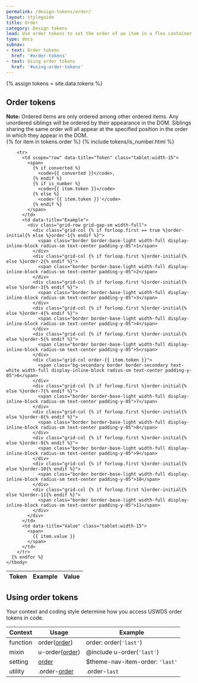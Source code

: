 ```yaml
---
permalink: /design-tokens/order/
layout: styleguide
title: Order
category: Design tokens
lead: Use order tokens to set the order of an item in a flex container.
type: docs
subnav:
- text: Order tokens
  href: '#order-tokens'
- text: Using order tokens
  href: '#using-order-tokens'
---
```


{% assign tokens = site.data.tokens %}

## Order tokens
<div class="site-table-wrapper">
  <div class="site-table-note">
    <strong>Note:</strong> Ordered items are only ordered among other ordered items. Any unordered siblings will be ordered by their appearance in the DOM. Siblings sharing the same order will all appear at the specified position in the order in which they appear in the DOM.
  </div>
  <table class="usa-table-borderless site-table-responsive">
    <thead>
      <tr>
        <th scope="col">Token</th>
        <th scope="col">Example</th>
        <th scope="col">Value</th>
      </tr>
    </thead>
    <tbody class="font-mono-2xs">
      {% for item in tokens.order %}
        {% include tokens/is_number.html %}

        <tr>
          <td scope="row" data-title="Token" class="tablet:width-15">
            <span>
              {% if converted %}
                <code>{{ converted }}</code>,
              {% endif %}
              {% if is_number %}
                <code>{{ item.token }}</code>
              {% else %}
                <code>'{{ item.token }}'</code>
              {% endif %}
            </span>
          </td>
          <td data-title="Example">
            <div class="grid-row grid-gap-sm width-full">
              <div class="grid-col {% if forloop.first == true %}order-initial{% else %}order-1{% endif %}">
                <span class="border border-base-light width-full display-inline-block radius-sm text-center padding-y-05">1</span>
              </div>
              <div class="grid-col {% if forloop.first %}order-initial{% else %}order-2{% endif %}">
                <span class="border border-base-light width-full display-inline-block radius-sm text-center padding-y-05">2</span>
              </div>
              <div class="grid-col {% if forloop.first %}order-initial{% else %}order-3{% endif %}">
                <span class="border border-base-light width-full display-inline-block radius-sm text-center padding-y-05">3</span>
              </div>
              <div class="grid-col {% if forloop.first %}order-initial{% else %}order-4{% endif %}">
                <span class="border border-base-light width-full display-inline-block radius-sm text-center padding-y-05">4</span>
              </div>
              <div class="grid-col {% if forloop.first %}order-initial{% else %}order-5{% endif %}">
                <span class="border border-base-light width-full display-inline-block radius-sm text-center padding-y-05">5</span>
              </div>
              <div class="grid-col order-{{ item.token }}">
                <span class="bg-secondary border border-secondary text-white width-full display-inline-block radius-sm text-center padding-y-05">6</span>
              </div>
              <div class="grid-col {% if forloop.first %}order-initial{% else %}order-7{% endif %}">
                <span class="border border-base-light width-full display-inline-block radius-sm text-center padding-y-05">7</span>
              </div>
              <div class="grid-col {% if forloop.first %}order-initial{% else %}order-8{% endif %}">
                <span class="border border-base-light width-full display-inline-block radius-sm text-center padding-y-05">8</span>
              </div>
              <div class="grid-col {% if forloop.first %}order-initial{% else %}order-9{% endif %}">
                <span class="border border-base-light width-full display-inline-block radius-sm text-center padding-y-05">9</span>
              </div>
              <div class="grid-col {% if forloop.first %}order-initial{% else %}order-10{% endif %}">
                <span class="border border-base-light width-full display-inline-block radius-sm text-center padding-y-05">10</span>
              </div>
              <div class="grid-col {% if forloop.first %}order-initial{% else %}order-11{% endif %}">
                <span class="border border-base-light width-full display-inline-block radius-sm text-center padding-y-05">11</span>
              </div>
            </div>
          </td>
          <td data-title="Value" class="tablet:width-15">
            <span>
              {{ item.value }}
            </span>
          </td>
        </tr>
      {% endfor %}
    </tbody>
  </table>
</div>

## Using order tokens
Your context and coding style determine how you access USWDS order tokens in code.

<div class="site-table-wrapper">
  <table class="usa-table-borderless site-table-responsive">
    <thead>
      <tr>
        <th scope="col">Context</th>
        <th scope="col">Usage</th>
        <th scope="col">Example</th>
      </tr>
    </thead>
    <tbody class="font-mono-2xs">
      <tr>
        <td scope="row" data-title="Context">
          <span class="text-bold font-sans-3">function</span>
        </td>
        <td data-title="Usage">
          <span>
            order(<a href="{{ site.baseurl }}/design-tokens/order/" class="token">order</a>)
          </span>
        </td>
        <td data-title="Example">
          <span>
            order: order(<code>'last'</code>)
          </span>
        </td>
      </tr>
      <tr>
        <td scope="row" data-title="Context">
          <span class="font-sans-3">
            <span class="text-bold">mixin</span><br/>
          </span>
        </td>
        <td data-title="Usage">
          <span>
            u-order(<a href="{{ site.baseurl }}/design-tokens/order/" class="token">order</a>)
          </span>
        </td>
        <td data-title="Example">
          <span>
            @include u-order(<code>'last'</code>)<br/>
          </span>
        </td>
      </tr>
      <tr>
        <td scope="row" data-title="Context">
          <span>
            <span class="text-bold font-sans-3">setting</span><br/>
          </span>
        </td>
        <td data-title="Usage">
          <span>
            <a href="{{ site.baseurl }}/design-tokens/order/" class="token">order</a>
          </span>
        </td>
        <td data-title="Example">
          <span>
            $theme-nav-item-order: <code>'last'</code>
          </span>
        </td>
      </tr>
      <tr>
        <td scope="row" data-title="Context">
          <span class="font-sans-3">
            <span class="text-bold">utility</span><br/>
          </span>
        </td>
        <td data-title="Usage">
          <span>
            .order-<a href="{{ site.baseurl }}/design-tokens/order/" class="token">order</a>
          </span>
        </td>
        <td data-title="Example">
          <span>
            .order-<code>last</code>
          </span>
        </td>
      </tr>
    </tbody>
  </table>
</div>
